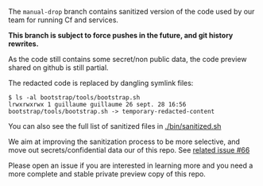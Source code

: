
The `manual-drop` branch contains sanitized version of the code used by our team for running Cf and services.

**This branch is subject to force pushes in the future, and git history rewrites.** 

As the code still contains some secret/non public data, the code preview shared on github is still partial.

The redacted code is replaced by dangling symlink files:

```
$ ls -al bootstrap/tools/bootstrap.sh 
lrwxrwxrwx 1 guillaume guillaume 26 sept. 28 16:56 bootstrap/tools/bootstrap.sh -> temporary-redacted-content
```

You can also see the full list of sanitized files in [./bin/sanitized.sh](./bin/sanitized.sh)

We aim at improving the sanitization process to be more selective, and move out secrets/confidential data our of this repo. See [related issue #66](https://github.com/orange-cloudfoundry/paas-templates/issues/65) 

Please open an issue if you are interested in learning more and you need a more complete and stable private preview copy of this repo.
